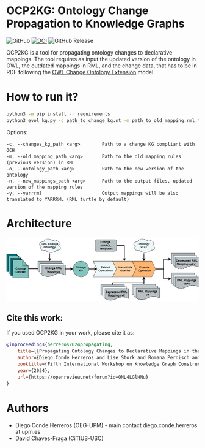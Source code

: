 # OCP2KG: Ontology Change Propagation to Knowledge Graphs
![GitHub](https://img.shields.io/github/license/oeg-dataintegration/ocp2kg?style=flat)
[![DOI](https://zenodo.org/badge/690501188.svg)](https://zenodo.org/doi/10.5281/zenodo.11244236)
![GitHub Release](https://img.shields.io/github/v/release/oeg-upm/ocp2kg)


OCP2KG is a tool for propagating ontology changes to declarative mappings. 
The tool requires as input the updated 
version of the ontology in OWL, the outdated mappings in RML, and the change data, that has to be in 
RDF following the [OWL Change Ontology Extension](https://github.com/DiegoCondeHerreros/OWLChangeExtension) model.  

# How to run it?

```bash
python3 -m pip install -r requirements
python3 evol_kg.py -c path_to_change_kg.nt -m path_to_old_mapping.rml.ttl -o path_to_new_ontology.ttl -n path_output_mappings.rml.ttl
```

Options:
````
-c, --changes_kg_path <arg>        Path to a change KG compliant with OCH
-m, --old_mapping_path <arg>       Path to the old mapping rules (previous version) in RML
-o, --ontology_path <arg>          Path to the new version of the ontology
-n, --new_mappings_path <arg>      Path to the output files, updated version of the mapping rules
-y, --yarrrml                      Output mappings will be also translated to YARRRML (RML turtle by default)
````

# Architecture
![OCP2KG Architecture](misc/arqui.jpg?raw=true "OCP2KG Architecture")

## Cite this work:
If you used OCP2KG in your work, please cite it as:

```bib
@inproceedings{herreros2024propagating,
    title={{Propagating Ontology Changes to Declarative Mappings in the Construction of Knowledge Graphs}},
    author={Diego Conde Herreros and Lise Stork and Romana Pernisch and Mar{\'\i}a Poveda-Villal{\'o}n and Oscar Corcho and David Chaves-Fraga},
    booktitle={Fifth International Workshop on Knowledge Graph Construction@ESWC2024},
    year={2024},
    url={https://openreview.net/forum?id=ONL4LGlHNu}
}
```

# Authors
- Diego Conde Herreros (OEG-UPM) - main contact  diego.conde.herreros at upm.es
- David Chaves-Fraga (CiTIUS-USC)